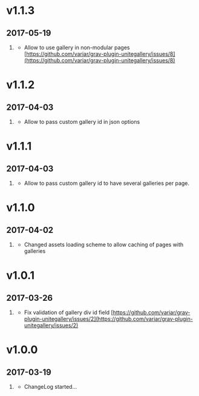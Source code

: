 # v1.1.3
## 2017-05-19

1. [](#bugfix)
    * Allow to use gallery in non-modular pages
    [https://github.com/variar/grav-plugin-unitegallery/issues/8](https://github.com/variar/grav-plugin-unitegallery/issues/8)


# v1.1.2
## 2017-04-03

1. [](#new)
    * Allow to pass custom gallery id in json options

# v1.1.1
## 2017-04-03

1. [](#new)
    * Allow to pass custom gallery id to have several galleries per page.

# v1.1.0
## 2017-04-02

1. [](#new)
    * Changed assets loading scheme to allow caching of pages with galleries

# v1.0.1
## 2017-03-26


1. [](#bugfix)
    * Fix validation of gallery div id field
    [https://github.com/variar/grav-plugin-unitegallery/issues/2](https://github.com/variar/grav-plugin-unitegallery/issues/2)


# v1.0.0
## 2017-03-19

1. [](#new)
    * ChangeLog started...
